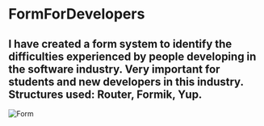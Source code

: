 # FormForDevelopers
## I have created a form system to identify the difficulties experienced by people developing in the software industry. Very important for students and new developers in this industry. Structures used: Router, Formik, Yup.

![Form](https://user-images.githubusercontent.com/59180837/208242423-d318478e-aa24-4bef-9717-0fd33adfba77.png)
